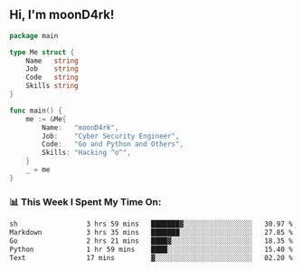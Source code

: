 <h2> Hi, I'm moonD4rk!</h2>

```go
package main

type Me struct {
	Name   string
	Job    string
	Code   string
	Skills string
}

func main() {
	me := &Me{
		Name:   "moonD4rk",
		Job:    "Cyber Security Engineer",
		Code:   "Go and Python and Others",
		Skills: "Hacking ^o^",
	}
	_ = me
}
```

<h3>📊 This Week I Spent My Time On:</h3>
<!-- <img align='right' src="https://github-readme-stats.vercel.app/api?username=moond4rk&show_icons=true&theme=radical", width="300" height="150"> -->

<!--START_SECTION:waka-->

```txt
sh                 3 hrs 59 mins   ███████▓░░░░░░░░░░░░░░░░░   30.97 %
Markdown           3 hrs 35 mins   ███████░░░░░░░░░░░░░░░░░░   27.85 %
Go                 2 hrs 21 mins   ████▓░░░░░░░░░░░░░░░░░░░░   18.35 %
Python             1 hr 59 mins    ████░░░░░░░░░░░░░░░░░░░░░   15.40 %
Text               17 mins         ▓░░░░░░░░░░░░░░░░░░░░░░░░   02.20 %
```

<!--END_SECTION:waka-->

